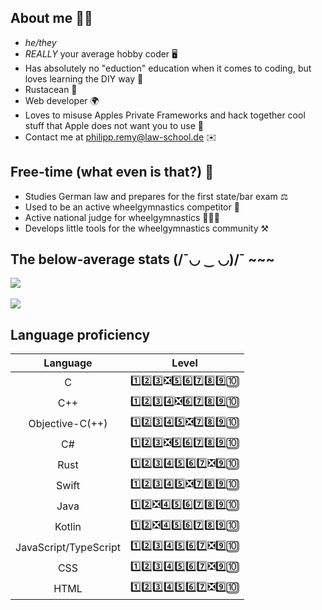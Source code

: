 ## About me 💁🏻

- *he/they*
- *REALLY* your average hobby coder 🖥️
- Has absolutely no "eduction" education when it comes to coding, but loves learning the DIY way 🔬
- Rustacean 🦀
- Web developer 🌍
- Loves to misuse Apples Private Frameworks and hack together cool stuff that Apple does not want you to use 🍏
- Contact me at [philipp.remy@law-school.de](mailto:philipp.remy@law-school.de) ✉️

## Free-time (what even is that?) 🤸

- Studies German law and prepares for the first state/bar exam ⚖️
- Used to be an active wheelgymnastics competitor 🤸
- Active national judge for wheelgymnastics 🧑🏻‍⚖️
- Develops little tools for the wheelgymnastics community ⚒️

## The below-average stats (/¯◡ ‿ ◡)/¯ ~~~

<div>
  <picture>
    <source
      srcset="https://github-readme-stats-theta-nine-78.vercel.app/api?username=philippremy&show_icons=true&theme=github_dark_dimmed"
      media="(prefers-color-scheme: dark)"
    />
    <source
      srcset="https://github-readme-stats-theta-nine-78.vercel.app/api?username=philippremy&show_icons=true&theme=default"
      media="(prefers-color-scheme: light), (prefers-color-scheme: no-preference)"
    />
    <img src="https://github-readme-stats-theta-nine-78.vercel.app/api?username=philippremy&show_icons=true&theme=default" />
  </picture>
</div>
<br/>
<div>
  </picture>
    <picture>
    <source
      srcset="https://github-readme-stats-theta-nine-78.vercel.app/api/top-langs/?username=philippremy&size_weight=0.5&count_weight=0.5&langs_count=5&theme=github_dark_dimmed"
      media="(prefers-color-scheme: dark)"
    />
    <source
      srcset="https://github-readme-stats-theta-nine-78.vercel.app/api/top-langs/?username=philippremy&size_weight=0.5&count_weight=0.5&langs_count=5&theme=default"
      media="(prefers-color-scheme: light), (prefers-color-scheme: no-preference)"
    />
    <img src="https://github-readme-stats-theta-nine-78.vercel.app/api/top-langs/?username=philippremy&size_weight=0.5&count_weight=0.5&langs_count=5&theme=default" />
  </picture>
</div>

## Language proficiency

| Language | Level |
| :------: | :---: |
|C|1️⃣2️⃣3️⃣❎5️⃣6️⃣7️⃣8️⃣9️⃣🔟|
|C++|1️⃣2️⃣3️⃣4️⃣❎6️⃣7️⃣8️⃣9️⃣🔟|
|Objective-C(++)|1️⃣2️⃣3️⃣4️⃣5️⃣❎7️⃣8️⃣9️⃣🔟|
|C#|1️⃣2️⃣3️⃣❎5️⃣6️⃣7️⃣8️⃣9️⃣🔟|
|Rust|1️⃣2️⃣3️⃣4️⃣5️⃣6️⃣7️⃣❎9️⃣🔟|
|Swift|1️⃣2️⃣3️⃣4️⃣5️⃣❎7️⃣8️⃣9️⃣🔟|
|Java|1️⃣2️⃣❎4️⃣5️⃣6️⃣7️⃣8️⃣9️⃣🔟|
|Kotlin|1️⃣2️⃣❎4️⃣5️⃣6️⃣7️⃣8️⃣9️⃣🔟|
|JavaScript/TypeScript|1️⃣2️⃣3️⃣4️⃣5️⃣6️⃣7️⃣❎9️⃣🔟|
|CSS|1️⃣2️⃣3️⃣4️⃣5️⃣6️⃣7️⃣❎9️⃣🔟|
|HTML|1️⃣2️⃣3️⃣4️⃣5️⃣6️⃣7️⃣❎9️⃣🔟|
